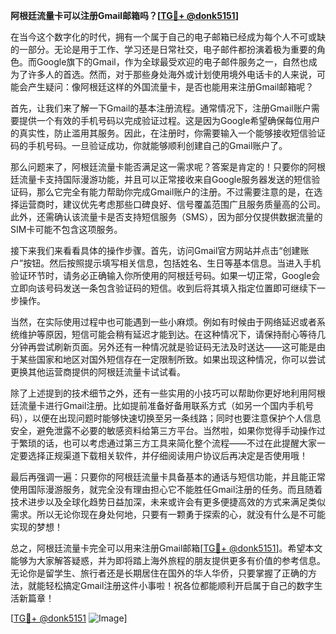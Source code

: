 **阿根廷流量卡可以注册Gmail邮箱吗？[[TG💪+ @donk5151](https://t.me/s/donk5151)]**

在当今这个数字化的时代，拥有一个属于自己的电子邮箱已经成为每个人不可或缺的一部分。无论是用于工作、学习还是日常社交，电子邮件都扮演着极为重要的角色。而Google旗下的Gmail，作为全球最受欢迎的电子邮件服务之一，自然也成为了许多人的首选。然而，对于那些身处海外或计划使用境外电话卡的人来说，可能会产生疑问：像阿根廷这样的外国流量卡，是否也能用来注册Gmail邮箱呢？

首先，让我们来了解一下Gmail的基本注册流程。通常情况下，注册Gmail账户需要提供一个有效的手机号码以完成验证过程。这是因为Google希望确保每位用户的真实性，防止滥用其服务。因此，在注册时，你需要输入一个能够接收短信验证码的手机号码。一旦验证成功，你就能够顺利创建自己的Gmail账户了。

那么问题来了，阿根廷流量卡能否满足这一需求呢？答案是肯定的！只要你的阿根廷流量卡支持国际漫游功能，并且可以正常接收来自Google服务器发送的短信验证码，那么它完全有能力帮助你完成Gmail账户的注册。不过需要注意的是，在选择运营商时，建议优先考虑那些口碑良好、信号覆盖范围广且服务质量高的公司。此外，还需确认该流量卡是否支持短信服务（SMS），因为部分仅提供数据流量的SIM卡可能不包含这项服务。

接下来我们来看看具体的操作步骤。首先，访问Gmail官方网站并点击“创建账户”按钮。然后按照提示填写相关信息，包括姓名、生日等基本信息。当进入手机验证环节时，请务必正确输入你所使用的阿根廷号码。如果一切正常，Google会立即向该号码发送一条包含验证码的短信。收到后将其填入指定位置即可继续下一步操作。

当然，在实际使用过程中也可能遇到一些小麻烦。例如有时候由于网络延迟或者系统维护等原因，短信可能会稍有延迟才能到达。在这种情况下，请保持耐心等待几分钟再尝试刷新页面。另外还有一种情况就是验证码无法及时送达——这可能是由于某些国家和地区对国外短信存在一定限制所致。如果出现这种情况，你可以尝试更换其他运营商提供的阿根廷流量卡试试看。

除了上述提到的技术细节之外，还有一些实用的小技巧可以帮助你更好地利用阿根廷流量卡进行Gmail注册。比如提前准备好备用联系方式（如另一个国内手机号码），以便在出现问题时能够快速切换至另一条线路；同时也要注意保护个人信息安全，避免泄露不必要的敏感资料给第三方平台。当然啦，如果你觉得手动操作过于繁琐的话，也可以考虑通过第三方工具来简化整个流程——不过在此提醒大家一定要选择正规渠道下载相关软件，并仔细阅读用户协议后再决定是否使用哦！

最后再强调一遍：只要你的阿根廷流量卡具备基本的通话与短信功能，并且能正常使用国际漫游服务，就完全没有理由担心它不能胜任Gmail注册的任务。而且随着技术进步以及全球化趋势日益加深，未来或许会有更多便捷高效的方式来满足类似需求。所以无论你现在身处何地，只要有一颗勇于探索的心，就没有什么是不可能实现的梦想！

总之，阿根廷流量卡完全可以用来注册Gmail邮箱[[TG💪+ @donk5151](https://t.me/s/donk5151)]。希望本文能够为大家解答疑惑，并为即将踏上海外旅程的朋友提供更多有价值的参考信息。无论你是留学生、旅行者还是长期居住在国外的华人华侨，只要掌握了正确的方法，就能轻松搞定Gmail注册这件小事啦！祝各位都能顺利开启属于自己的数字生活新篇章！

[[TG💪+ @donk5151](https://t.me/s/donk5151) ![Image](https://i.postimg.cc/rwNCRYN7/Snipaste-2025-04-30-17-27-05.png)]